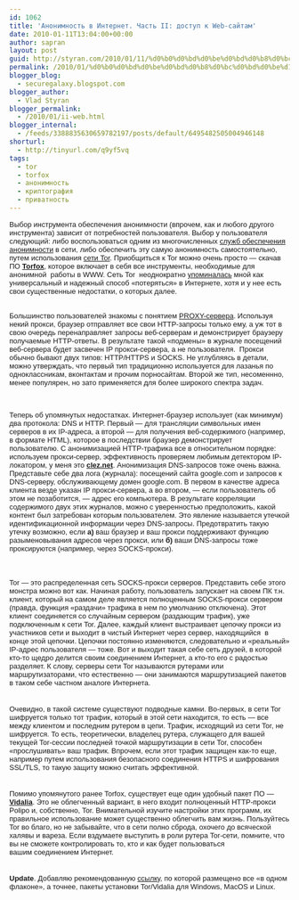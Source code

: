 ```yaml
---
id: 1062
title: 'Анонимность в Интернет. Часть II: доступ к Web-сайтам'
date: 2010-01-11T13:04:00+00:00
author: sapran
layout: post
guid: http://styran.com/2010/01/11/%d0%b0%d0%bd%d0%be%d0%bd%d0%b8%d0%bc%d0%bd%d0%be%d1%81%d1%82%d1%8c-%d0%b2-%d0%b8%d0%bd%d1%82%d0%b5%d1%80%d0%bd%d0%b5%d1%82-%d1%87%d0%b0%d1%81%d1%82%d1%8c-ii-%d0%b4%d0%be%d1%81%d1%82%d1%83%d0%bf/
permalink: /2010/01/%d0%b0%d0%bd%d0%be%d0%bd%d0%b8%d0%bc%d0%bd%d0%be%d1%81%d1%82%d1%8c-%d0%b2-%d0%b8%d0%bd%d1%82%d0%b5%d1%80%d0%bd%d0%b5%d1%82-%d1%87%d0%b0%d1%81%d1%82%d1%8c-ii-%d0%b4%d0%be%d1%81%d1%82%d1%83%d0%bf/
blogger_blog:
  - securegalaxy.blogspot.com
blogger_author:
  - Vlad Styran
blogger_permalink:
  - /2010/01/ii-web.html
blogger_internal:
  - /feeds/3388835630659782197/posts/default/6495482505004946148
shorturl:
  - http://tinyurl.com/q9yf5vq
tags:
  - tor
  - torfox
  - анонимность
  - криптография
  - приватность
---
```

<span style="font-size: small;"><span style="font-family: 'Trebuchet MS', sans-serif;">Выбор инструмента обеспечения анонимности (впрочем, как и любого другого инструмента) зависит от потребностей пользователя. Выбор у пользователя следующий: либо воспользоваться одним из многочисленных </span></span>[<span style="font-size: small;"><span style="font-family: 'Trebuchet MS', sans-serif;">служб обеспечения анонимности</span></span>](http://www.google.com/search?q=%D0%B0%D0%BD%D0%BE%D0%BD%D0%B8%D0%BC%D0%B0%D0%B9%D0%B7%D0%B5%D1%80)<span style="font-size: small;"><span style="font-family: 'Trebuchet MS', sans-serif;"> в сети, либо обеспечить эту самую анонимность самостоятельно, путем использования </span></span>[<span style="font-size: small;"><span style="font-family: 'Trebuchet MS', sans-serif;">сети Tor</span></span>](http://www.torproject.org/index.html.ru)<span style="font-size: small;"><span style="font-family: 'Trebuchet MS', sans-serif;">.&nbsp;Приобщиться к Tor можно очень просто &#8212; скачав ПО&nbsp;</span></span>[**<span style="font-size: small;"><span style="font-family: 'Trebuchet MS', sans-serif;">Torfox</span></span>**](http://www.torfox.org/)<span style="font-size: small;"><span style="font-family: 'Trebuchet MS', sans-serif;">, которое включает в себя все инструменты, необходимые для анонимной &nbsp;работы в WWW.&nbsp;Сеть Tor&nbsp;&nbsp;неоднократно&nbsp;</span></span>[<span style="font-size: small;"><span style="font-family: 'Trebuchet MS', sans-serif;">упоминалась</span></span>](http://securegalaxy.blogspot.com/search/label/tor)<span style="font-size: small;"><span style="font-family: 'Trebuchet MS', sans-serif;">&nbsp;мной как универсальный и надежный способ &#171;потеряться&#187; в Интернете, хотя и у нее есть свои существенные недостатки, о которых далее.</span></span>  
<span style="font-size: small;"><span style="font-family: 'Trebuchet MS', sans-serif;"><br /></span></span> 

<div style="margin-bottom: 0px; margin-left: 0px; margin-right: 0px; margin-top: 0px;">
  <span style="font-size: small;"><span style="font-family: 'Trebuchet MS', sans-serif;">Большинство пользователей знакомы с понятием </span></span><a href="http://ru.wikipedia.org/wiki/%D0%9F%D1%80%D0%BE%D0%BA%D1%81%D0%B8-%D1%81%D0%B5%D1%80%D0%B2%D0%B5%D1%80"><span style="font-size: small;"><span style="font-family: 'Trebuchet MS', sans-serif;">PROXY-сервера</span></span></a><span style="font-size: small;"><span style="font-family: 'Trebuchet MS', sans-serif;">. Используя некий прокси, браузер отправляет все свои HTTP-запросы только ему, а уж тот в свою очередь перенаправляет запросы веб-серверам и демонстрирует браузеру получаемые HTTP-ответы. В результате такой &#171;подмены&#187; в журнале посещений веб-сервера будет засвечен IP прокси-сервера, а не пользователя. &nbsp;Прокси обычно бывают двух типов: HTTP/HTTPS и SOCKS. Не углубляясь в детали, можно утверждать, что первый тип традиционно используется для лазанья по одноклассникам, вконтактам и прочим&nbsp;порносайтам. Второй же тип, несоменнно, менее популярен, но зато применяется для более широкого спектра задач.</span></span>
</div>

<span style="font-size: small;"><span style="font-family: 'Trebuchet MS', sans-serif;"><br /></span></span> 

<div style="margin-bottom: 0px; margin-left: 0px; margin-right: 0px; margin-top: 0px;">
  <span style="font-size: small;"><span style="font-family: 'Trebuchet MS', sans-serif;">Теперь об упомянутых недостатках. Интернет-браузер использует (как минимум) два протокола: DNS и HTTP. Первый &#8212; для трансляции символьных имен серверов в их IP-адреса, а второй &#8212; для получения веб-содержимого (например, в формате HTML), которое в последствии браузер демонстрирует пользователю.&nbsp;С анонимизацией HTTP-трафика все в относительном порядке: используем прокси-сервер, эффективность проверяем любимым детектором IP-локатором, у меня это </span></span><b><a href="http://clez.net/"><span style="font-size: small;"><span style="font-family: 'Trebuchet MS', sans-serif;">clez.net</span></span></a></b><span style="font-size: small;"><span style="font-family: 'Trebuchet MS', sans-serif;">.&nbsp;Анонимизация DNS-запросов тоже очень важна. Представьте себе два лога (журнала): посещений сайта google.com и запросов к DNS-серверу, обслуживающему домен google.com. В первом в качестве адреса клиента везде указан IP прокси-сервера, а во втором, &#8212; если пользователь об этом не позаботится, &#8212; адрес его компьютера. В результате корреляции содержимого двух этих журналов, можно с уверенностью предположить, какой контент был затребован которым пользователем. Это явление&nbsp;называется&nbsp;утечкой идентификационной информации через DNS-запросы. Предотвратить такую утечку возможно, если </span></span><b><span style="font-size: small;"><span style="font-family: 'Trebuchet MS', sans-serif;">а)</span></span></b><span style="font-size: small;"><span style="font-family: 'Trebuchet MS', sans-serif;"> ваш браузер и ваш прокси поддерживают функцию разыменовывания адресов через прокси, или </span></span><b><span style="font-size: small;"><span style="font-family: 'Trebuchet MS', sans-serif;">б)</span></span></b><span style="font-size: small;"><span style="font-family: 'Trebuchet MS', sans-serif;"> ваши DNS-запросы тоже проксируются (например, через SOCKS-прокси).</span></span>
</div>

<span style="font-size: small;"><span style="font-family: 'Trebuchet MS', sans-serif;"><br /></span></span>  
<span style="font-size: small;"><span style="font-family: 'Trebuchet MS', sans-serif;">Tor &#8212; это распределенная сеть SOCKS-прокси серверов. Представить себе этого монстра можно вот как. Начиная работу, пользователь запускает на своем ПК т.н. клиент, который на самом деле является полноценным SOCKS-прокси сервером (правда, функция &#171;раздачи&#187; трафика в нем по умолчанию отключена). Этот клиент соединяется со случайным сервером (раздающим трафик), уже подключенным к сети Tor. Далее, каждый клиент выстраивает цепочку прокси из участников сети и выходит в чистый Интернет через сервер, находящийся &nbsp;в конце этой цепочки. Цепочки постоянно изменяются, следовательно и &#171;реальный&#187; IP-адрес пользователя &#8212; тоже. Вот и выходит такая себе сеть друзей, в которой кто-то щедро делится своим соединением Интернет, а кто-то его с радостью разделяет. К слову, серверы сети Tor называются рутерами или маршрутизаторами, что естественно &#8212; они занимаются маршрутизацией пакетов в таком себе частном аналоге Интернета.</span></span>  
<span style="font-size: small;"><span style="font-family: 'Trebuchet MS', sans-serif;"><br /></span></span>  
<span style="font-size: small;"><span style="font-family: 'Trebuchet MS', sans-serif;">Очевидно, в такой системе существуют подводные камни. Во-первых, в сети Tor шифруется только тот трафик, который в этой сети находится, то есть &#8212; все между клиентом и последним рутером в цепи. Трафик, исходящий из сети Tor, не шифруется. То есть, теоретически, владелец рутера, служащего для вашей текущей Tor-сессии последней точкой маршрутизации в сети Tor, способен &#171;прослушивать&#187; ваш трафик. Впрочем, если этот трафик защищен как-то еще, например путем использования безопасного соединения HTTPS и шифрования SSL/TLS, то такую защиту можно считать эффективной.</span></span>  
<span style="font-size: small;"><span style="font-family: 'Trebuchet MS', sans-serif;"><br /></span></span>  
<span style="font-size: small;"><span style="font-family: 'Trebuchet MS', sans-serif;">Помимо упомянутого ранее Torfox,&nbsp;существует&nbsp;еще один удобный пакет ПО &#8212; </span></span>**[<span style="font-size: small;"><span style="font-family: 'Trebuchet MS', sans-serif;">Vidalia</span></span>](https://www.torproject.org/vidalia/)**<span style="font-size: small;"><span style="font-family: 'Trebuchet MS', sans-serif;">. Это не облегченный вариант, в него входит полноценный HTTP-прокси Polipo и, собственно, Tor. Внимательной изучите настройки этих программ, их правильное использование может существенно облегчить вам жизнь. Пользуйтесь Tor во благо, но не забывайте, что в сети полно сброда, охочего до всяческой халявы и вареза. Если вздумаете выступить в роли рутера Tor-сети, помните, что вы не сможете&nbsp;контролировать&nbsp;то, кто и как будет пользоваться вашим&nbsp;соединением&nbsp;Интернет.</span></span>  
<span style="font-size: small;"><span style="font-family: 'Trebuchet MS', sans-serif;"><br /></span></span>  
<span style="font-size: small;"><span style="font-family: 'Trebuchet MS', sans-serif;"><b>Update</b>. Добавляю рекомендованную <a href="https://www.torproject.org/easy-download.html.en">ссылку</a>, по которой размещено все &#171;в одном флаконе&#187;, а точнее, пакеты установки Tor/Vidalia для Windows, MacOS и Linux.</span></span>

<div class="addtoany_share_save_container addtoany_content_bottom">
  <div class="a2a_kit a2a_kit_size_32 addtoany_list a2a_target" id="wpa2a_79">
    <a class="a2a_button_facebook" href="http://www.addtoany.com/add_to/facebook?linkurl=https%3A%2F%2Fblog.styran.com%2F2010%2F01%2F%25d0%25b0%25d0%25bd%25d0%25be%25d0%25bd%25d0%25b8%25d0%25bc%25d0%25bd%25d0%25be%25d1%2581%25d1%2582%25d1%258c-%25d0%25b2-%25d0%25b8%25d0%25bd%25d1%2582%25d0%25b5%25d1%2580%25d0%25bd%25d0%25b5%25d1%2582-%25d1%2587%25d0%25b0%25d1%2581%25d1%2582%25d1%258c-ii-%25d0%25b4%25d0%25be%25d1%2581%25d1%2582%25d1%2583%25d0%25bf%2F&linkname=%D0%90%D0%BD%D0%BE%D0%BD%D0%B8%D0%BC%D0%BD%D0%BE%D1%81%D1%82%D1%8C%20%D0%B2%20%D0%98%D0%BD%D1%82%D0%B5%D1%80%D0%BD%D0%B5%D1%82.%20%D0%A7%D0%B0%D1%81%D1%82%D1%8C%20II%3A%20%D0%B4%D0%BE%D1%81%D1%82%D1%83%D0%BF%20%D0%BA%20Web-%D1%81%D0%B0%D0%B9%D1%82%D0%B0%D0%BC" title="Facebook" rel="nofollow" target="_blank"></a><a class="a2a_button_twitter" href="http://www.addtoany.com/add_to/twitter?linkurl=https%3A%2F%2Fblog.styran.com%2F2010%2F01%2F%25d0%25b0%25d0%25bd%25d0%25be%25d0%25bd%25d0%25b8%25d0%25bc%25d0%25bd%25d0%25be%25d1%2581%25d1%2582%25d1%258c-%25d0%25b2-%25d0%25b8%25d0%25bd%25d1%2582%25d0%25b5%25d1%2580%25d0%25bd%25d0%25b5%25d1%2582-%25d1%2587%25d0%25b0%25d1%2581%25d1%2582%25d1%258c-ii-%25d0%25b4%25d0%25be%25d1%2581%25d1%2582%25d1%2583%25d0%25bf%2F&linkname=%D0%90%D0%BD%D0%BE%D0%BD%D0%B8%D0%BC%D0%BD%D0%BE%D1%81%D1%82%D1%8C%20%D0%B2%20%D0%98%D0%BD%D1%82%D0%B5%D1%80%D0%BD%D0%B5%D1%82.%20%D0%A7%D0%B0%D1%81%D1%82%D1%8C%20II%3A%20%D0%B4%D0%BE%D1%81%D1%82%D1%83%D0%BF%20%D0%BA%20Web-%D1%81%D0%B0%D0%B9%D1%82%D0%B0%D0%BC" title="Twitter" rel="nofollow" target="_blank"></a><a class="a2a_button_google_plus" href="http://www.addtoany.com/add_to/google_plus?linkurl=https%3A%2F%2Fblog.styran.com%2F2010%2F01%2F%25d0%25b0%25d0%25bd%25d0%25be%25d0%25bd%25d0%25b8%25d0%25bc%25d0%25bd%25d0%25be%25d1%2581%25d1%2582%25d1%258c-%25d0%25b2-%25d0%25b8%25d0%25bd%25d1%2582%25d0%25b5%25d1%2580%25d0%25bd%25d0%25b5%25d1%2582-%25d1%2587%25d0%25b0%25d1%2581%25d1%2582%25d1%258c-ii-%25d0%25b4%25d0%25be%25d1%2581%25d1%2582%25d1%2583%25d0%25bf%2F&linkname=%D0%90%D0%BD%D0%BE%D0%BD%D0%B8%D0%BC%D0%BD%D0%BE%D1%81%D1%82%D1%8C%20%D0%B2%20%D0%98%D0%BD%D1%82%D0%B5%D1%80%D0%BD%D0%B5%D1%82.%20%D0%A7%D0%B0%D1%81%D1%82%D1%8C%20II%3A%20%D0%B4%D0%BE%D1%81%D1%82%D1%83%D0%BF%20%D0%BA%20Web-%D1%81%D0%B0%D0%B9%D1%82%D0%B0%D0%BC" title="Google+" rel="nofollow" target="_blank"></a><a class="a2a_button_linkedin" href="http://www.addtoany.com/add_to/linkedin?linkurl=https%3A%2F%2Fblog.styran.com%2F2010%2F01%2F%25d0%25b0%25d0%25bd%25d0%25be%25d0%25bd%25d0%25b8%25d0%25bc%25d0%25bd%25d0%25be%25d1%2581%25d1%2582%25d1%258c-%25d0%25b2-%25d0%25b8%25d0%25bd%25d1%2582%25d0%25b5%25d1%2580%25d0%25bd%25d0%25b5%25d1%2582-%25d1%2587%25d0%25b0%25d1%2581%25d1%2582%25d1%258c-ii-%25d0%25b4%25d0%25be%25d1%2581%25d1%2582%25d1%2583%25d0%25bf%2F&linkname=%D0%90%D0%BD%D0%BE%D0%BD%D0%B8%D0%BC%D0%BD%D0%BE%D1%81%D1%82%D1%8C%20%D0%B2%20%D0%98%D0%BD%D1%82%D0%B5%D1%80%D0%BD%D0%B5%D1%82.%20%D0%A7%D0%B0%D1%81%D1%82%D1%8C%20II%3A%20%D0%B4%D0%BE%D1%81%D1%82%D1%83%D0%BF%20%D0%BA%20Web-%D1%81%D0%B0%D0%B9%D1%82%D0%B0%D0%BC" title="LinkedIn" rel="nofollow" target="_blank"></a><a class="a2a_dd addtoany_share_save" href="https://www.addtoany.com/share"></a>
  </div>
</div>